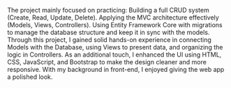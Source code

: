 The project mainly focused on practicing:
  Building a full CRUD system (Create, Read, Update, Delete).
  Applying the MVC architecture effectively (Models, Views, Controllers).
  Using Entity Framework Core with migrations to manage the database structure and keep it in sync with the models.
  Through this project, I gained solid hands-on experience in connecting Models with the Database, using Views to present data, and organizing the logic in Controllers.
As an additional touch, I enhanced the UI using HTML, CSS, JavaScript, and Bootstrap to make the design cleaner and more responsive. With my background in front-end, I enjoyed giving the web app a polished look.
